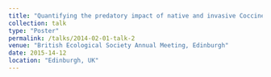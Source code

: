 ```yaml
---
title: "Quantifying the predatory impact of native and invasive Coccinellid beetles using comparative functional response experiments"
collection: talk
type: "Poster"
permalink: /talks/2014-02-01-talk-2
venue: "British Ecological Society Annual Meeting, Edinburgh"
date: 2015-14-12
location: "Edinburgh, UK"
---
```


